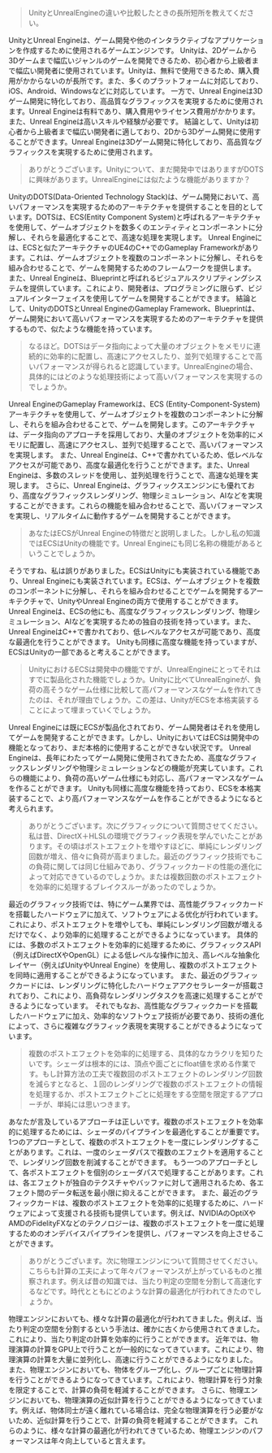 > UnityとUnrealEngineの違いや比較したときの長所短所を教えてください。

UnityとUnreal Engineは、ゲーム開発や他のインタラクティブなアプリケーションを作成するために使用されるゲームエンジンです。
Unityは、2Dゲームから3Dゲームまで幅広いジャンルのゲームを開発できるため、初心者から上級者まで幅広い開発者に使用されています。Unityは、無料で使用できるため、購入費用がかからないのが長所です。また、多くのプラットフォームに対応しており、iOS、Android、Windowsなどに対応しています。
一方で、Unreal Engineは3Dゲーム開発に特化しており、高品質なグラフィックスを実現するために使用されます。Unreal Engineは有料であり、購入費用やライセンス費用がかかります。また、Unreal Engineは高いスキルや経験が必要です。
結論として、Unityは初心者から上級者まで幅広い開発者に適しており、2Dから3Dゲーム開発に使用することができます。Unreal Engineは3Dゲーム開発に特化しており、高品質なグラフィックスを実現するために使用されます。

> ありがとうございます。Unityについて、まだ開発中ではありますがDOTSに興味があります。UnrealEngineには似たような機能がありますか？

UnityのDOTS(Data-Oriented Technology Stack)は、ゲーム開発において、高いパフォーマンスを実現するためのアーキテクチャを提供することを目的としています。DOTSは、ECS(Entity Component System)と呼ばれるアーキテクチャを使用して、ゲームオブジェクトを数多くのエンティティとコンポーネントに分解し、それらを最適化することで、高速な処理を実現します。
Unreal Engineには、ECSと似たアーキテクチャのUE4のC++でのGameplay Frameworkがあります。これは、ゲームオブジェクトを複数のコンポーネントに分解し、それらを組み合わせることで、ゲームを開発するためのフレームワークを提供します。
また、Unreal Engineは、Blueprintと呼ばれるビジュアルスクリプティングシステムを提供しています。これにより、開発者は、プログラミングに限らず、ビジュアルインターフェイスを使用してゲームを開発することができます。
結論として、UnityのDOTSとUnreal EngineのGameplay Framework、Blueprintは、ゲーム開発において高いパフォーマンスを実現するためのアーキテクチャを提供するもので、似たような機能を持っています。

> なるほど。DOTSはデータ指向によって大量のオブジェクトをメモリに連続的に効率的に配置し、高速にアクセスしたり、並列で処理することで高いパフォーマンスが得られると認識しています。UnrealEngineの場合、具体的にはどのような処理技術によって高いパフォーマンスを実現するのでしょうか。

Unreal EngineのGameplay Frameworkは、ECS (Entity-Component-System)アーキテクチャを使用して、ゲームオブジェクトを複数のコンポーネントに分解し、それらを組み合わせることで、ゲームを開発します。このアーキテクチャは、データ指向のアプローチを採用しており、大量のオブジェクトを効率的にメモリに配置し、高速にアクセスし、並列で処理することで、高いパフォーマンスを実現します。
また、Unreal Engineは、C++で書かれているため、低レベルなアクセスが可能であり、高度な最適化を行うことができます。また、Unreal Engineは、多数のスレッドを使用し、並列処理を行うことで、高速な処理を実現します。
さらに、Unreal Engineは、グラフィックスエンジンにも優れており、高度なグラフィックスレンダリング、物理シミュレーション、AIなどを実現することができます。これらの機能を組み合わせることで、高いパフォーマンスを実現し、リアルタイムに動作するゲームを開発することができます。

> あなたはECSがUnreal Engineの特徴だと説明しました。しかし私の知識ではECSはUnityの機能です。Unreal Engineにも同じ名称の機能があるということでしょうか。

そうですね、私は誤りがありました。ECSはUnityにも実装されている機能であり、Unreal Engineにも実装されています。ECSは、ゲームオブジェクトを複数のコンポーネントに分解し、それらを組み合わせることでゲームを開発するアーキテクチャで、UnityやUnreal Engineの両方で使用することができます。
Unreal Engineは、ECSの他にも、高度なグラフィックスレンダリング、物理シミュレーション、AIなどを実現するための独自の技術を持っています。また、Unreal EngineはC++で書かれており、低レベルなアクセスが可能であり、高度な最適化を行うことができます。 Unityも同様に高度な機能を持っていますが、ECSはUnityの一部であると考えることができます。

> UnityにおけるECSは開発中の機能ですが、UnrealEngineにとってそれはすでに製品化された機能でしょうか。Unityに比べてUnrealEngineが、負荷の高そうなゲーム仕様に比較して高パフォーマンスなゲームを作れてきたのは、それが理由でしょうか。この差は、UnityがECSを本格実装することによって埋まっていくでしょうか。

Unreal Engineには既にECSが製品化されており、ゲーム開発者はそれを使用してゲームを開発することができます。しかし、UnityにおいてはECSは開発中の機能となっており、まだ本格的に使用することができない状況です。
Unreal Engineは、長年にわたってゲーム開発に使用されてきたため、高度なグラフィックスレンダリングや物理シミュレーションなどの機能が充実しています。これらの機能により、負荷の高いゲーム仕様にも対応し、高パフォーマンスなゲームを作ることができます。
Unityも同様に高度な機能を持っており、ECSを本格実装することで、より高パフォーマンスなゲームを作ることができるようになると考えられます。

> ありがとうございます。次にグラフィックについて質問させてください。私は昔、DirectX＋HLSLの環境でグラフィック表現を学んでいたことがあります。その頃はポストエフェクトを増やすほどに、単純にレンダリング回数が増え、倍々に負荷が高まりました。最近のグラフィック技術でもこの負荷に関しては同じ仕組みであり、グラフィックカードの性能の進化によって対応できているのでしょうか。または複数回数のポストエフェクトを効率的に処理するブレイクスルーがあったのでしょうか。

最近のグラフィック技術では、特にゲーム業界では、高性能グラフィックカードを搭載したハードウェアに加えて、ソフトウェアによる优化が行われています。これにより、ポストエフェクトを増やしても、単純にレンダリング回数が増えるだけでなく、より効率的に処理することができるようになっています。
具体的には、多数のポストエフェクトを効率的に処理するために、グラフィックスAPI（例えばDirectXやOpenGL）による低レベルな操作に加え、高レベルな抽象化レイヤー（例えばUnityやUnreal Engine）を使用し、複数のポストエフェクトを同時に適用することができるようになっています。
また、最近のグラフィックカードには、レンダリングに特化したハードウェアアクセラレーターが搭載されており、これにより、高負荷なレンダリングタスクを高速に処理することができるようになっています。
それでもなお、高性能なグラフィックカードを搭載したハードウェアに加え、効率的なソフトウェア技術が必要であり、技術の進化によって、さらに複雑なグラフィック表現を実現することができるようになっています。

> 複数のポストエフェクトを効率的に処理する、具体的なカラクリを知りたいです。シェーダは根本的には、頂点や面ごとにfloat値を求める作業です。もし計算方法の工夫で複数回のポストエフェクトのレンダリング回数を減らすとなると、１回のレンダリングで複数のポストエフェクトの情報を処理するか、ポストエフェクトごとに処理をする空間を限定するアプローチが、単純には思いつきます。

あなたが言及しているアプローチは正しいです。複数のポストエフェクトを効率的に処理するためには、シェーダのパイプラインを最適化することが重要です。
1つのアプローチとして、複数のポストエフェクトを一度にレンダリングすることがあります。これは、一度のシェーダパスで複数のエフェクトを適用することで、レンダリング回数を削減することができます。
もう一つのアプローチとして、各ポストエフェクトを個別のシェーダパスで処理することがあります。これは、各エフェクトが独自のテクスチャやバッファに対して適用されるため、各エフェクト間のデータ転送を最小限に抑えることができます。
また、最近のグラフィックカードは、複数のポストエフェクトを効率的に処理するために、ハードウェアによって支援される技術も提供しています。例えば、NVIDIAのOptiXやAMDのFidelityFXなどのテクノロジーは、複数のポストエフェクトを一度に処理するためのオンデバイスパイプラインを提供し、パフォーマンスを向上させることができます。

> ありがとうございます。次に物理エンジンについて質問させてください。こちらも計算の工夫によって年々パフォーマンスが上がっているものと推察されます。例えば昔の知識では、当たり判定の空間を分割して高速化するなどです。時代とともにどのような計算の最適化が行われてきたのでしょうか。

物理エンジンにおいても、様々な計算の最適化が行われてきました。例えば、当たり判定の空間を分割するという手法は、確かに古くから使用されてきました。これにより、当たり判定の計算を効率的に行うことができます。
近年では、物理演算の計算をGPU上で行うことが一般的になってきています。これにより、物理演算の計算を大量に並列化し、高速に行うことができるようになりました。
また、物理エンジンにおいても、物体をグループ化し、グループごとに物理計算を行うことができるようになってきています。これにより、物理計算を行う対象を限定することで、計算の負荷を軽減することができます。
さらに、物理エンジンにおいても、物理演算の近似計算を行うことができるようになってきています。例えば、物体同士が遠く離れている場合は、完全な物理演算を行う必要がないため、近似計算を行うことで、計算の負荷を軽減することができます。
これらのように、様々な計算の最適化が行われてきているため、物理エンジンのパフォーマンスは年々向上していると言えます。
